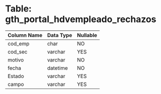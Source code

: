 # Table: gth_portal_hdvempleado_rechazos

| Column Name | Data Type | Nullable |
|-------------|-----------|----------|
| cod_emp | char | NO |
| cod_sec | varchar | YES |
| motivo | varchar | NO |
| fecha | datetime | NO |
| Estado | varchar | YES |
| campo | varchar | YES |
